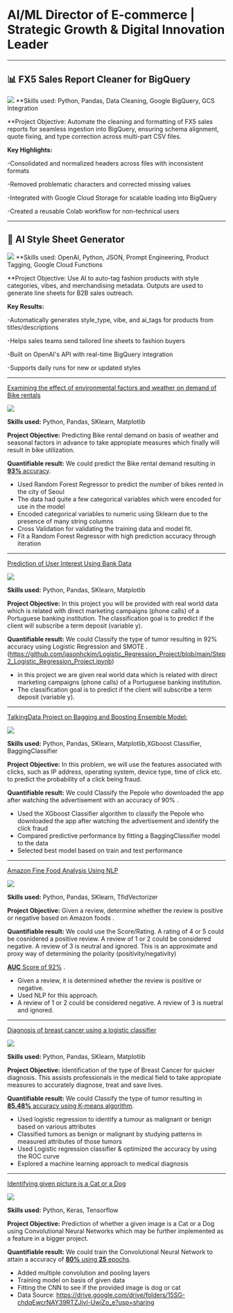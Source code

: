 # AI/ML Director of E-commerce | Strategic Growth & Digital Innovation Leader
***
## 📊 FX5 Sales Report Cleaner for BigQuery
<img src="images/fx5-sales.jpeg?raw=true"/>
**Skills used: Python, Pandas, Data Cleaning, Google BigQuery, GCS Integration

**Project Objective: Automate the cleaning and formatting of FX5 sales reports for seamless ingestion into BigQuery, ensuring schema alignment, quote fixing, and type correction across multi-part CSV files.

**Key Highlights:**

-Consolidated and normalized headers across files with inconsistent formats

-Removed problematic characters and corrected missing values

-Integrated with Google Cloud Storage for scalable loading into BigQuery

-Created a reusable Colab workflow for non-technical users
***

## 🧠 AI Style Sheet Generator
<img src="images/ai-styles.jpeg?raw=true"/>
**Skills used: OpenAI, Python, JSON, Prompt Engineering, Product Tagging, Google Cloud Functions

**Project Objective: Use AI to auto-tag fashion products with style categories, vibes, and merchandising metadata. Outputs are used to generate line sheets for B2B sales outreach.

**Key Results:**

-Automatically generates style_type, vibe, and ai_tags for products from titles/descriptions

-Helps sales teams send tailored line sheets to fashion buyers

-Built on OpenAI's API with real-time BigQuery integration

-Supports daily runs for new or updated styles

***

[Examining the effect of environmental factors and weather on demand of Bike rentals](https://github.com/jasonhckim/Linear_Regression_Project)

<img src="images/seoul-bikes.jpeg?raw=true"/>

**Skills used:** Python, Pandas, SKlearn, Matplotlib

**Project Objective:** Predicting Bike rental demand on basis of weather and seasonal factors in advance to take appropiate measures which finally will result in bike utilization.

**Quantifiable result:** We could predict the Bike rental demand resulting in [**93%** accuracy](https://github.com/jasonhckim/Linear_Regression_Project/blob/main/Linear_Regression_Project.ipynb).

- Used Random Forest Regressor to predict the number of bikes rented in the city of Seoul
- The data had quite a few categorical variables which were encoded for use in the model
- Encoded categorical variables to numeric using Sklearn due to the presence of many string columns
- Cross Validation for validating the training data and model fit.
- Fit a Random Forest Regressor with high prediction accuracy through iteration

***

[Prediction of User Interest Using Bank Data](https://github.com/jasonhckim/Logistic_Regression_Project)

<img src="images/bank.jpeg?raw=true"/>

**Skills used:** Python, Pandas, SKlearn, Matplotlib

**Project Objective:** In this project you will be provided with real world data which is related with direct marketing campaigns (phone calls) of a Portuguese banking institution.
The classification goal is to predict if the client will subscribe a term deposit (variable y).

**Quantifiable result:** We could Classify the type of tumor resulting in 92% accuracy using Logistic Regression and SMOTE .
(https://github.com/jasonhckim/Logistic_Regression_Project/blob/main/Step2_Logistic_Regression_Project.ipynb)

- in this project we are given real world data which is related with direct marketing campaigns (phone calls) of a Portuguese banking institution.
- The classification goal is to predict if the client will subscribe a term deposit (variable y).

***


[TalkingData Project on Bagging and Boosting Ensemble Model:](https://github.com/jasonhckim/Bagging_boosting_project)

<img src="images/Mobile.jpeg?raw=true"/>

**Skills used:** Python, Pandas, SKlearn, Matplotlib,XGboost Classifier, BaggingClassifier

**Project Objective:** In this problem, we will use the features associated with clicks, such as IP address, operating system, device type, time of click etc. to predict the probability of a click being fraud.

**Quantifiable result:** We could Classify the Pepole who downloaded the app after watching the advertisement  with an accuracy of 90% .

- Used the XGboost Classifier algorithm to classify the Pepole who downloaded the app after watching the advertisement and identify the click fraud
- Compared predictive performance by fitting a BaggingClassifier model to the data
- Selected best model based on train and test performance

***

[Amazon Fine Food Analysis Using NLP](https://github.com/jasonhckim/NLP_Projects)

<img src="images/amazon.jpeg?raw=true"/>

**Skills used:** Python, Pandas, SKlearn, TfidVectorizer

**Project Objective:** Given a review, determine whether the review is positive or negative based on Amazon foods .

**Quantifiable result:** We could use the Score/Rating. A rating of 4 or 5 could be cosnidered a positive review. A review of 1 or 2 could be considered negative. A review of 3 is neutral and ignored. This is an approximate and proxy way of determining the polarity (positivity/negativity) 

[**AUC** Score of 92%](https://github.com/jasonhckim/NLP_Projects/blob/main/NLP_Project.ipynb) .
- Given a review, it is determined whether the review is positive or negative.
- Used NLP for this approach.
- A review of 1 or 2 could be considered negative. A review of 3 is nuetral and ignored.

***

[Diagnosis of breast cancer using a logistic classifier](https://github.com/jasonhckim/KNN_PROJECT)

<img src="images/breast-cancer.jpeg?raw=true"/>

**Skills used:** Python, Pandas, SKlearn, Matplotlib

**Project Objective:** Identification of the type of Breast Cancer for quicker diagnosis. This assists professionals in the medical field to take appropiate measures to accurately diagnose, treat and save lives. 

**Quantifiable result:** We could Classify the type of tumor resulting in [**85.48%** accuracy using K-means algorithm](https://github.com/jasonhckim/KNN_PROJECT/blob/main/KNN_NB_PROJECT.ipynb).

- Used logistic regression to identify a tumour as malignant or benign based on various attributes
- Classified tumors as benign or malignant by studying patterns in measured attributes of those tumors
- Used Logistic regression classifier & optimized the accuracy by using the ROC curve
- Explored a machine learning approach to medical diagnosis

***

[Identifying given picture is a Cat or a Dog](https://github.com/jasonhckim/CNN)

<img src="images/Dog-and-Cat.jpeg?raw=true"/>

**Skills used:** Python, Keras, Tensorflow

**Project Objective:** Prediction of whether a given image is a Cat or a Dog using Convolutional Neural Networks which may be further implemented as a feature in a bigger project.

**Quantifiable result:** We could train the Convolutional Neural Network to attain a accuracy of [**80%** using **25** epochs](https://github.com/jasonhckim/CNN/blob/main/Convolutional_Neural_Network.ipynb).

- Added multiple convolution and pooling layers
- Training model on basis of given data
- Fitting the CNN to see if the provided image is dog or cat
- Data Source: https://drive.google.com/drive/folders/15SG-chdqEwcrNAY39RTZJjvl-UwiZo_e?usp=sharing
